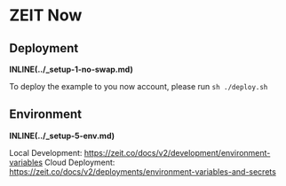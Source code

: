 # ZEIT Now

## Deployment

**INLINE(../\_setup-1-no-swap.md)**

To deploy the example to you now account, please run `sh ./deploy.sh`

## Environment

**INLINE(../\_setup-5-env.md)**

Local Development: https://zeit.co/docs/v2/development/environment-variables
Cloud Deployment: https://zeit.co/docs/v2/deployments/environment-variables-and-secrets
